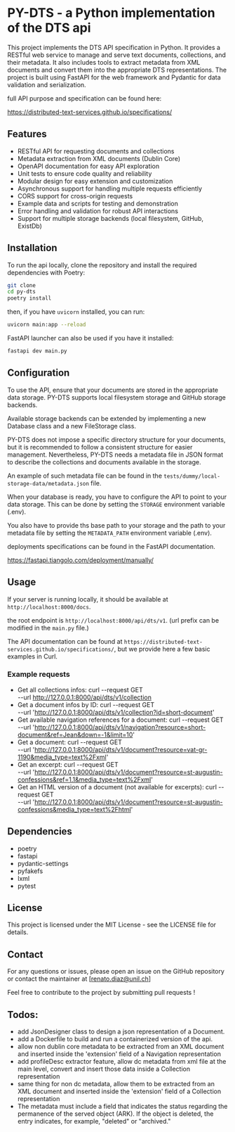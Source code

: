 # PY-DTS - a Python implementation of the DTS api

This project implements the DTS API specification in Python. It provides a RESTful web service to manage and serve text documents, collections, and their metadata.
It also includes tools to extract metadata from XML documents and convert them into the appropriate DTS representations.
The project is built using FastAPI for the web framework and Pydantic for data validation and serialization.

full API purpose and specification can be found here:

https://distributed-text-services.github.io/specifications/

## Features

- RESTful API for requesting documents and collections
- Metadata extraction from XML documents (Dublin Core)
- OpenAPI documentation for easy API exploration
- Unit tests to ensure code quality and reliability
- Modular design for easy extension and customization
- Asynchronous support for handling multiple requests efficiently
- CORS support for cross-origin requests
- Example data and scripts for testing and demonstration
- Error handling and validation for robust API interactions
- Support for multiple storage backends (local filesystem, GitHub, ExistDb)

## Installation

To run the api locally, clone the repository and install the required dependencies with Poetry:

```bash
git clone
cd py-dts
poetry install
```
then, if you have `uvicorn` installed, you can run:
```bash
uvicorn main:app --reload
```

FastAPI launcher can also be used if you have it installed:
```bash
fastapi dev main.py
```

## Configuration

To use the API, ensure that your documents are stored in the appropriate data storage.
PY-DTS supports local filesystem storage and GitHub storage backends.

Available storage backends can be extended by implementing a new Database class and a new FileStorage class.

PY-DTS does not impose a specific directory structure for your documents, but it is recommended to follow a consistent structure for easier management.
Nevertheless, PY-DTS needs a metadata file in JSON format to describe the collections and documents available in the storage.

An example of such metadata file can be found in the `tests/dummy/local-storage-data/metadata.json` file.

When your database is ready, you have to configure the API to point to your data storage.
This can be done by setting the `STORAGE` environment variable (.env).

You also have to provide ths base path to your storage and the path to your metadata file by setting the `METADATA_PATH` environment variable (.env).

deployments specifications can be found in the FastAPI documentation.

https://fastapi.tiangolo.com/deployment/manually/

## Usage

If your server is running locally, it should be available at `http://localhost:8000/docs`.

the root endpoint is `http://localhost:8000/api/dts/v1`. (url prefix can be modified in the `main.py` file.)

The API documentation can be found at `https://distributed-text-services.github.io/specifications/`, but we provide here a few basic examples in Curl.

### Example requests

- Get all collections infos:
  curl --request GET \
  --url http://127.0.0.1:8000/api/dts/v1/collection
- Get a document infos by ID:
  curl --request GET \
  --url 'http://127.0.0.1:8000/api/dts/v1/collection?id=short-document'
- Get available navigation references for a document:
  curl --request GET \
  --url 'http://127.0.0.1:8000/api/dts/v1/navigation?resource=short-document&ref=Jean&down=-1&limit=10'
- Get a document:
  curl --request GET \
  --url 'http://127.0.0.1:8000/api/dts/v1/document?resource=vat-gr-1190&media_type=text%2Fxml'
- Get an excerpt:
  curl --request GET \
  --url 'http://127.0.0.1:8000/api/dts/v1/document?resource=st-augustin-confessions&ref=1.1&media_type=text%2Fxml'
- Get an HTML version of a document (not available for excerpts):
curl --request GET \
  --url 'http://127.0.0.1:8000/api/dts/v1/document?resource=st-augustin-confessions&media_type=text%2Fhtml'

## Dependencies

- poetry
- fastapi
- pydantic-settings
- pyfakefs
- lxml
- pytest

## License

This project is licensed under the MIT License - see the LICENSE file for details.

## Contact

For any questions or issues, please open an issue on the GitHub repository or contact the maintainer at [renato.diaz@unil.ch]

Feel free to contribute to the project by submitting pull requests !

## Todos:

- add JsonDesigner class to design a json representation of a Document.
- add a Dockerfile to build and run a containerized version of the api.
- allow non dublin core metadata to be extracted from an XML document and inserted inside the 'extension' field of a Navigation representation
- add profileDesc extractor feature, allow dc metadata from xml file at the main level, convert and insert those data inside a Collection representation
- same thing for non dc metadata, allow them to be extracted from an XML document and inserted inside the 'extension' field of a Collection representation
- The metadata must include a field that indicates the status regarding the permanence of the served object (ARK). If the object is deleted, the entry indicates, for example, "deleted" or "archived."